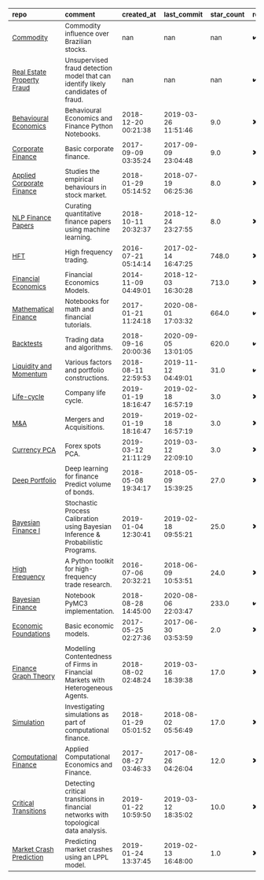 | <sub>repo</sub>                                                                                                                    | <sub>comment</sub>                                                                              | <sub>created_at</sub>          | <sub>last_commit</sub>         | <sub>star_count</sub>   | <sub>repo_status</sub>              | <sub>rating</sub>   |
|:-----------------------------------------------------------------------------------------------------------------------------------|:------------------------------------------------------------------------------------------------|:-------------------------------|:-------------------------------|:------------------------|:------------------------------------|:--------------------|
| <sub>[Commodity](https://github.com/felipessalvatore/fin2vec/blob/master/src/Commodity2BR.ipynb)</sub>                             | <sub>Commodity influence over Brazilian stocks.</sub>                                           | <sub>nan</sub>                 | <sub>nan</sub>                 | <sub>nan</sub>          | <sub>:heavy_check_mark:</sub>       | <sub></sub>         |
| <sub>[Real Estate Property Fraud](https://github.com/aviroop1/Real_Estate_Property_Fraud)</sub>                                    | <sub>Unsupervised fraud detection model that can identify likely candidates of fraud.</sub>     | <sub>nan</sub>                 | <sub>nan</sub>                 | <sub>nan</sub>          | <sub>:heavy_check_mark:</sub>       | <sub></sub>         |
| <sub>[Behavioural Economics](https://github.com/pcmichaud/notebooks)</sub>                                                         | <sub>Behavioural Economics and Finance Python Notebooks.</sub>                                  | <sub>2018-12-20 00:21:38</sub> | <sub>2019-03-26 11:51:46</sub> | <sub>9.0</sub>          | <sub>:heavy_multiplication_x:</sub> | <sub></sub>         |
| <sub>[Corporate Finance](https://github.com/SeanMcOwen/FinanceAndPython.com-CorporateFinance)</sub>                                | <sub>Basic corporate finance.</sub>                                                             | <sub>2017-09-09 03:35:24</sub> | <sub>2017-09-09 23:04:48</sub> | <sub>9.0</sub>          | <sub>:heavy_multiplication_x:</sub> | <sub></sub>         |
| <sub>[Applied Corporate Finance](https://github.com/chenbowen184/Data_Science_in_Applied_Corporate_Finance)</sub>                  | <sub>Studies the empirical behaviours in stock market.</sub>                                    | <sub>2018-01-29 05:14:52</sub> | <sub>2018-07-19 06:25:36</sub> | <sub>8.0</sub>          | <sub>:heavy_multiplication_x:</sub> | <sub></sub>         |
| <sub>[NLP Finance Papers](https://github.com/chenbowen184/Research_Documents_Curation_with_NLP)</sub>                              | <sub>Curating quantitative finance papers using machine learning.</sub>                         | <sub>2018-10-11 20:32:37</sub> | <sub>2018-12-24 23:27:55</sub> | <sub>8.0</sub>          | <sub>:heavy_multiplication_x:</sub> | <sub></sub>         |
| <sub>[HFT](https://github.com/rorysroes/SGX-Full-OrderBook-Tick-Data-Trading-Strategy)</sub>                                       | <sub>High frequency trading.</sub>                                                              | <sub>2016-07-21 05:14:14</sub> | <sub>2017-02-14 16:47:25</sub> | <sub>748.0</sub>        | <sub>:heavy_multiplication_x:</sub> | <sub></sub>         |
| <sub>[Financial Economics](https://github.com/rsvp/fecon235/tree/master/nb)</sub>                                                  | <sub>Financial Economics Models.</sub>                                                          | <sub>2014-11-09 04:49:01</sub> | <sub>2018-12-03 16:30:28</sub> | <sub>713.0</sub>        | <sub>:heavy_multiplication_x:</sub> | <sub></sub>         |
| <sub>[Mathematical Finance](https://github.com/Auquan/Tutorials)</sub>                                                             | <sub>Notebooks for math and financial tutorials.</sub>                                          | <sub>2017-01-21 11:24:18</sub> | <sub>2020-08-01 17:03:32</sub> | <sub>664.0</sub>        | <sub>:heavy_check_mark:</sub>       | <sub></sub>         |
| <sub>[Backtests](https://github.com/AlgoTraders/stock-analysis-engine)</sub>                                                       | <sub>Trading data and algorithms.</sub>                                                         | <sub>2018-09-16 20:00:36</sub> | <sub>2020-09-05 13:01:05</sub> | <sub>620.0</sub>        | <sub>:heavy_check_mark:</sub>       | <sub></sub>         |
| <sub>[Liquidity and Momentum](https://github.com/mrefermat/quant_finance)</sub>                                                    | <sub>Various factors and portfolio constructions.</sub>                                         | <sub>2018-08-11 22:59:53</sub> | <sub>2019-11-12 04:49:01</sub> | <sub>31.0</sub>         | <sub>:heavy_check_mark:</sub>       | <sub></sub>         |
| <sub>[Life-cycle](https://github.com/atulram/Finance-and-Stocks/blob/master/CompanyLifeCycle.ipynb)</sub>                          | <sub>Company life cycle.</sub>                                                                  | <sub>2019-01-19 18:16:47</sub> | <sub>2019-02-18 16:57:19</sub> | <sub>3.0</sub>          | <sub>:heavy_multiplication_x:</sub> | <sub></sub>         |
| <sub>[M&A](https://github.com/atulram/Finance-and-Stocks)</sub>                                                                    | <sub>Mergers and Acquisitions.</sub>                                                            | <sub>2019-01-19 18:16:47</sub> | <sub>2019-02-18 16:57:19</sub> | <sub>3.0</sub>          | <sub>:heavy_multiplication_x:</sub> | <sub></sub>         |
| <sub>[Currency PCA](https://github.com/shanemulqueen/python-finance-pca/blob/master/FX_spots_w_PCA.ipynb)</sub>                    | <sub>Forex spots PCA.</sub>                                                                     | <sub>2019-03-12 21:11:29</sub> | <sub>2019-03-12 22:09:10</sub> | <sub>3.0</sub>          | <sub>:heavy_multiplication_x:</sub> | <sub></sub>         |
| <sub>[Deep Portfolio](https://github.com/DLColumbia/DL_forFinance)</sub>                                                           | <sub>Deep learning for finance Predict volume of bonds.</sub>                                   | <sub>2018-05-08 19:34:17</sub> | <sub>2018-05-09 15:39:25</sub> | <sub>27.0</sub>         | <sub>:heavy_multiplication_x:</sub> | <sub></sub>         |
| <sub>[Bayesian Finance I](https://github.com/AlexIoannides/pymc-stochastic-process/blob/master/bayes_stoch_proc_calib.ipynb)</sub> | <sub>Stochastic Process Calibration using Bayesian Inference & Probabilistic Programs.</sub>    | <sub>2019-01-04 12:30:41</sub> | <sub>2019-02-18 09:55:21</sub> | <sub>25.0</sub>         | <sub>:heavy_multiplication_x:</sub> | <sub></sub>         |
| <sub>[High Frequency](https://github.com/cswaney/prickle)</sub>                                                                    | <sub>A Python toolkit for high-frequency trade research.</sub>                                  | <sub>2016-07-06 20:32:21</sub> | <sub>2018-06-09 10:53:51</sub> | <sub>24.0</sub>         | <sub>:heavy_multiplication_x:</sub> | <sub></sub>         |
| <sub>[Bayesian Finance](https://github.com/marketneutral/alphatools/blob/master/notebooks/pymc3-minimal.ipynb)</sub>               | <sub>Notebook PyMC3 implementation.</sub>                                                       | <sub>2018-08-28 14:45:00</sub> | <sub>2020-08-06 22:03:47</sub> | <sub>233.0</sub>        | <sub>:heavy_check_mark:</sub>       | <sub></sub>         |
| <sub>[Economic Foundations](https://github.com/SeanMcOwen/FinanceAndPython.com-EconomicFoundations)</sub>                          | <sub>Basic economic models.</sub>                                                               | <sub>2017-05-25 02:27:36</sub> | <sub>2017-06-30 03:53:59</sub> | <sub>2.0</sub>          | <sub>:heavy_multiplication_x:</sub> | <sub></sub>         |
| <sub>[Finance Graph Theory](https://github.com/AvijitGhosh82/Finance_Graph_Theory)</sub>                                           | <sub>Modelling Contentedness of Firms in Financial Markets with Heterogeneous Agents.</sub>     | <sub>2018-08-02 02:48:24</sub> | <sub>2019-03-16 18:39:38</sub> | <sub>17.0</sub>         | <sub>:heavy_multiplication_x:</sub> | <sub></sub>         |
| <sub>[Simulation](https://github.com/chenbowen184/Computational_Finance)</sub>                                                     | <sub>Investigating simulations as part of computational finance.</sub>                          | <sub>2018-01-29 05:01:52</sub> | <sub>2018-08-02 05:56:49</sub> | <sub>17.0</sub>         | <sub>:heavy_multiplication_x:</sub> | <sub></sub>         |
| <sub>[Computational Finance](https://github.com/lnsongxf/Applied_Computational_Economics_and_Finance)</sub>                        | <sub>Applied Computational Economics and Finance.</sub>                                         | <sub>2017-08-27 03:46:33</sub> | <sub>2017-08-26 04:26:04</sub> | <sub>12.0</sub>         | <sub>:heavy_multiplication_x:</sub> | <sub></sub>         |
| <sub>[Critical Transitions](https://github.com/ryanholbrook/critical-transitions)</sub>                                            | <sub>Detecting critical transitions in financial networks with topological data analysis.</sub> | <sub>2019-01-22 10:59:50</sub> | <sub>2019-03-12 18:35:02</sub> | <sub>10.0</sub>         | <sub>:heavy_multiplication_x:</sub> | <sub></sub>         |
| <sub>[Market Crash Prediction](https://github.com/sarachmax/MarketCrashes_Prediction/blob/master/LPPL_Comparasion.ipynb)</sub>     | <sub>Predicting market crashes using an LPPL model.</sub>                                       | <sub>2019-01-24 13:37:45</sub> | <sub>2019-02-13 16:48:00</sub> | <sub>1.0</sub>          | <sub>:heavy_multiplication_x:</sub> | <sub></sub>         |